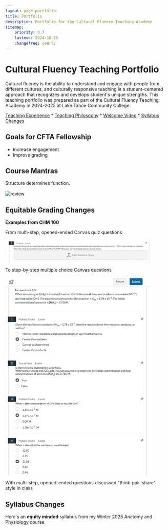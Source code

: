 ```yaml
---
layout: page-portfolio
title: Portfolio
description: Portfolio for the Cultural Fluency Teaching Academy 
sitemap:
    priority: 0.7
    lastmod: 2024-10-25
    changefreq: yearly
---
```


# Cultural Fluency Teaching Portfolio

Cultural fluency is the ability to understand and engage with people from different cultures, and culturally responsive teaching is a student-centered approach that recognizes and develops student's unique strengths. This teaching portfolio was prepared as part of the Cultural Fluency Teaching Academy in 2024-2025 at Lake Tahoe Community College. 

[Teaching Experience](https://www.raynaharris.com/teaching/) * 
[Teaching Philosophy](https://www.raynaharris.com/blog/teaching-philosophy/) * [Welcome Video](https://www.raynaharris.com/welcome/) * 
[Syllabus Changes](https://www.raynaharris.com/syllabus/) 
 
## Goals for CFTA Fellowship

- Increase engagement 
- Improve grading


## Course Mantras

Structure determines function.

<img src="https://www.bio.purdue.edu/news/articles/2017/images/Advances_manuscript_Figure_1-article.jpg" alt="review" width="90%" align="center"/>


## Equitable Grading Changes

**Examples from CHM 100**

From multi-step, opened-ended Canvas quiz questions 

<img src="/images/CFTA-1.png" alt="review" width="90%" align="center"/>

To step-by-step multiple choice Canvas questions

<img src="/images/CFTA-2.png" alt="review" width="90%" align="center"/>

With multi-step, opened-ended questions discussed "think-pair-share" style in class 



## Syllabus Changes

Here's an **equity minded** syllabus from my Winter 2025 Anatomy and Physiology course. 

<object data="/assets/pdfs/syllabus.pdf" width="900" height="500" type='application/pdf'></object>

